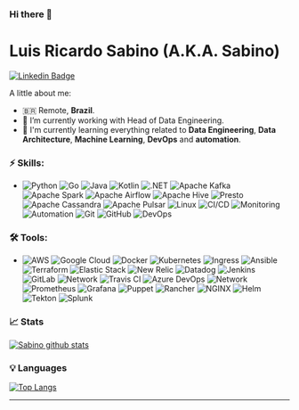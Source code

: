 ### Hi there 👋

# Luis Ricardo Sabino (A.K.A. Sabino)
[![Linkedin Badge](https://img.shields.io/badge/-Sabino-blue?style=flat-square&logo=Linkedin&logoColor=white&link=https://www.linkedin.com/in/luis-ricardo-sabinolrs/)](https://www.linkedin.com/in/luis-ricardo-sabinolrs/)


A little about me:

- :brazil: Remote, **Brazil**.
- 🔭 I’m currently working with Head of Data Engineering.
- 🌱 I'm currently learning everything related to **Data Engineering**, **Data Architecture**, **Machine Learning**, **DevOps** and **automation**.


### ⚡ Skills:
-  ![Python](https://img.shields.io/badge/-Python-blue?&logo=python&logoColor=yellow) ![Go](https://img.shields.io/badge/-Go-00ADD8?&logo=go&logoColor=FFFFFF) ![Java](https://img.shields.io/badge/-Java-007396?&logo=java&logoColor=FFFFFF) ![Kotlin](https://img.shields.io/badge/-Kotlin-0095D5?&logo=kotlin&logoColor=FFFFFF) ![.NET](https://img.shields.io/badge/-.NET-512BD4?&logo=.NET&logoColor=FFFFFF) ![Apache Kafka](https://img.shields.io/badge/-ApacheKafka-231F20?&logo=ApacheKafka&logoColor=FFFFFF) ![Apache Spark](https://img.shields.io/badge/-ApacheSpark-E25A1C?&logo=ApacheSpark&logoColor=FFFFFF) ![Apache Airflow](https://img.shields.io/badge/-ApacheAirflow-017CEE?&logo=ApacheAirflow&logoColor=FFFFFF) ![Apache Hive](https://img.shields.io/badge/-ApacheHive-FDEE21?&logo=ApacheHive&logoColor=FFFFFF) ![Presto](https://img.shields.io/badge/-Presto-5890FF?&logo=Presto&logoColor=FFFFFF) ![Apache Cassandra](https://img.shields.io/badge/-ApacheCassandra-1287B1?&logo=ApacheCassandra&logoColor=FFFFFF) ![Apache Pulsar](https://img.shields.io/badge/-ApachePulsar-188FFF?&logo=ApachePulsar&logoColor=FFFFFF) ![Linux](https://img.shields.io/badge/-Linux-FCC624?&logo=linux&logoColor=FFFFFF) ![CI/CD](https://img.shields.io/badge/-CI/CD-yellowgreen) ![Monitoring](https://img.shields.io/badge/-Monitoring-red) ![Automation](https://img.shields.io/badge/-Automation-green) ![Git](https://img.shields.io/badge/-Git-F05032?&logo=git&logoColor=FFFFFF) ![GitHub](https://img.shields.io/badge/-GitHub-181717?&logo=GitHub&logoColor=FFFFFF) ![DevOps](https://img.shields.io/badge/-DevOps-yellowgreen) 

### 🛠 Tools:
- ![AWS](https://img.shields.io/badge/-AWS-232F3E?&logo=amazon%20aws&logoColor=FFFFFF) ![Google Cloud](https://img.shields.io/badge/-GoogleCloud-4285F4?&logo=GoogleClouds&logoColor=FFFFFF) ![Docker](https://img.shields.io/badge/-Docker-2496ED?&logo=Docker&logoColor=FFFFFF) ![Kubernetes](https://img.shields.io/badge/-Kubernetes-326CE5?&logo=kubernetes&logoColor=FFFFFF) ![Ingress](https://img.shields.io/badge/-Ingress-783CBD?&logo=Ingress&logoColor=FFFFFF) ![Ansible](https://img.shields.io/badge/-Ansible-EE0000?&logo=ansible&logoColor=FFFFFF) ![Terraform](https://img.shields.io/badge/-Terraform-623CE4?&logo=terraform&logoColor=FFFFF) ![Elastic Stack](https://img.shields.io/badge/-ElasticStack-005571?&logo=ElasticStack&logoColor=FFFFFF) ![New Relic](https://img.shields.io/badge/-NewRelic-008C99?&logo=NewRelic&logoColor=FFFFFF) ![Datadog](https://img.shields.io/badge/-Datadog-632CA6?&logo=Datadog&logoColor=FFFFFF) ![Jenkins](https://img.shields.io/badge/-Jenkins-D24939?&logo=Jenkins&logoColor=FFFFFF) ![GitLab](https://img.shields.io/badge/-GitLab-FCA121?&logo=GitLab&logoColor=FFFFFF) ![Network](https://img.shields.io/badge/-Network-brightgreen?&logo=Network&logoColor=FFFFFF) ![Travis CI](https://img.shields.io/badge/-Travis%20CI-3EAAAF?&logo=travis&logoColor=FFFFFF) ![Azure DevOps](https://img.shields.io/badge/-AzureDevOps-0078D7?&logo=AzureDevOps&logoColor=FFFFFF) ![Network](https://img.shields.io/badge/-Network-brightgreen?&logo=Network&logoColor=FFFFFF) ![Prometheus](https://img.shields.io/badge/-Prometheus-E6522C?&logo=prometheus&logoColor=FFFFFF) ![Grafana](https://img.shields.io/badge/-Grafana-F46800?&logo=grafana&logoColor=FFFFFF)  ![Puppet](https://img.shields.io/badge/-Puppet-FFAE1A?&logo=puppet&logoColor=FFFFFF) ![Rancher](https://img.shields.io/badge/-Rancher-0075A8?&logo=rancher&logoColor=FFFFFF) ![NGINX](https://img.shields.io/badge/-NGINX-009639?&logo=nginx&logoColor=FFFFFF) ![Helm](https://img.shields.io/badge/-Helm-0F1689?&logo=helm&logoColor=FFFFFF) ![Tekton](https://img.shields.io/badge/-Tekton-FD495C?&logo=tekton&logoColor=FFFFFF) ![Splunk](https://img.shields.io/badge/-Splunk-000000?&logo=splunk&logoColor=FFFFFF) 

### 📈 Stats 
 
[![Sabino github stats](https://github-readme-stats.vercel.app/api?username=RicardoSabinolrs&theme=codeSTACKr&show_icons=true)](https://github.com/gb8may/github-readme-stats)

### 💡  Languages 
<!-- ![languages](https://github-readme-stats.vercel.app/api/top-langs/?username=RicardoSabinolrs&hide=scss&layout=compact&theme=cobalt&title_color=2ED3EA) -->
[![Top Langs](https://github-readme-stats.vercel.app/api/top-langs/?username=RicardoSabinolrs&theme=codeSTACKr&langs_count=12&layout=compact&title_color=2ED3EA)](https://github.com/ricardoSabinolrs/github-readme-stats)
<hr>

